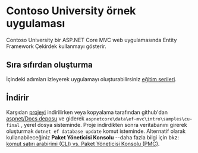# <a name="contoso-university-sample-app"></a>Contoso University örnek uygulaması

Contoso University bir ASP.NET Core MVC web uygulamasında Entity Framework Çekirdek kullanmayı gösterir.

## <a name="build-it-from-scratch"></a>Sıra sıfırdan oluşturma

İçindeki adımları izleyerek uygulamayı oluşturabilirsiniz [eğitim serileri](https://docs.microsoft.com/aspnet/core/data/ef-mvc/intro).

## <a name="download-it"></a>İndirir

Karşıdan [projeyi](https://github.com/aspnet/Docs/tree/master/aspnetcore/data/ef-mvc/intro/samples/cu-final) indirilirken veya kopyalama tarafından github'dan [aspnet/Docs deposu](https://github.com/aspnet/Docs) ve giderek `aspnetcore\data\ef-mvc\intro\samples\cu-final` , yerel dosya sisteminde.  Proje indirdikten sonra veritabanını girerek oluşturmak `dotnet ef database update` komut isteminde. Alternatif olarak kullanabileceğiniz **Paket Yöneticisi Konsolu** --daha fazla bilgi için bkz: [komut satırı arabirimi (CLI) vs. Paket Yöneticisi Konsolu (PMC)](https://docs.microsoft.com/aspnet/core/data/ef-mvc/migrations#command-line-interface-cli-vs-package-manager-console-pmc).
